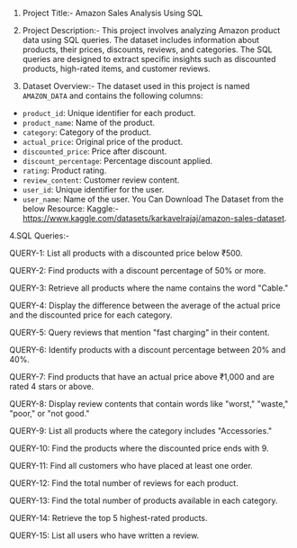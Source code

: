 1. Project Title:-
   Amazon Sales Analysis Using SQL

   
3. Project Description:-
   This project involves analyzing Amazon product data using SQL queries.
   The dataset includes information about products, their prices, discounts, reviews, and categories.
   The SQL queries are designed to extract specific insights such as discounted products, high-rated items, and customer reviews.

   
4. Dataset Overview:-
   The dataset used in this project is named `AMAZON_DATA` and contains the following columns:
- `product_id`: Unique identifier for each product.
- `product_name`: Name of the product.
- `category`: Category of the product.
- `actual_price`: Original price of the product.
- `discounted_price`: Price after discount.
- `discount_percentage`: Percentage discount applied.
- `rating`: Product rating.
- `review_content`: Customer review content.
- `user_id`: Unique identifier for the user.
- `user_name`: Name of the user.
  You Can Download The Dataset from the below Resource:
  Kaggle:-https://www.kaggle.com/datasets/karkavelrajaj/amazon-sales-dataset.

  
4.SQL Queries:-

QUERY-1:
List all products with a discounted price below ₹500.

QUERY-2:
Find products with a discount percentage of 50% or more.

QUERY-3:
Retrieve all products where the name contains the word "Cable."

QUERY-4:
Display the difference between the average of the actual price and the discounted price for each category.

QUERY-5:
Query reviews that mention "fast charging" in their content.

QUERY-6:
Identify products with a discount percentage between 20% and 40%.

QUERY-7:
Find products that have an actual price above ₹1,000 and are rated 4 stars or above.

QUERY-8:
Display review contents that contain words like "worst," "waste," "poor," or "not good."

QUERY-9:
List all products where the category includes "Accessories."

QUERY-10:
Find the products where the discounted price ends with 9.

QUERY-11:
Find all customers who have placed at least one order.

QUERY-12:
Find the total number of reviews for each product.

QUERY-13:
Find the total number of products available in each category.

QUERY-14:
Retrieve the top 5 highest-rated products.

QUERY-15:
List all users who have written a review.
